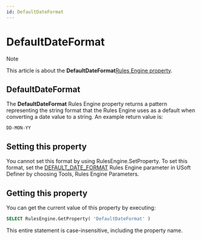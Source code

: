 ```yaml
---
id: DefaultDateFormat
---
```


# DefaultDateFormat



> [!NOTE]
> This article is about the **DefaultDateFormat**[Rules Engine property](/docs/Modeller_and_Rules_Engine/Rules_Engine_properties).

## **DefaultDateFormat**

The **DefaultDateFormat** Rules Engine property returns a pattern representing the string format that the Rules Engine uses as a default when converting a date value to a string. An example return value is:

```
DD-MON-YY
```

## Setting this property

You cannot set this format by using RulesEngine.SetProperty. To set this format, set the [DEFAULT_DATE_FORMAT](/docs/Modeller_and_Rules_Engine/Introducing_USoft_Modeller_and_Rules_Engine/Rules_Engine_parameters.md) Rules Engine parameter in USoft Definer by choosing Tools, Rules Engine Parameters.

## Getting this property

You can get the current value of this property by executing:

```sql
SELECT RulesEngine.GetProperty( 'DefaultDateFormat' )
```

This entire statement is case-insensitive, including the property name.